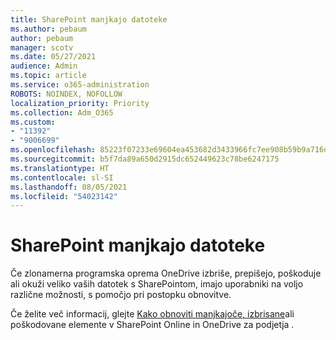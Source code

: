```yaml
---
title: SharePoint manjkajo datoteke
ms.author: pebaum
author: pebaum
manager: scotv
ms.date: 05/27/2021
audience: Admin
ms.topic: article
ms.service: o365-administration
ROBOTS: NOINDEX, NOFOLLOW
localization_priority: Priority
ms.collection: Adm_O365
ms.custom:
- "11392"
- "9006699"
ms.openlocfilehash: 85223f07233e69604ea453682d3433966fc7ee908b59b9a716d9ba99950c9e62
ms.sourcegitcommit: b5f7da89a650d2915dc652449623c78be6247175
ms.translationtype: HT
ms.contentlocale: sl-SI
ms.lasthandoff: 08/05/2021
ms.locfileid: "54023142"
---
```

# <a name="sharepoint-files-are-missing"></a>SharePoint manjkajo datoteke

Če zlonamerna programska oprema OneDrive izbriše, prepišejo, poškoduje ali okuži veliko vaših datotek s SharePointom, imajo uporabniki na voljo različne možnosti, s pomočjo pri postopku obnovitve.

Če želite več informacij, glejte [Kako obnoviti manjkajoče, izbrisane](https://go.microsoft.com/fwlink/?linkid=2110774)ali poškodovane elemente v SharePoint Online in OneDrive za podjetja .

